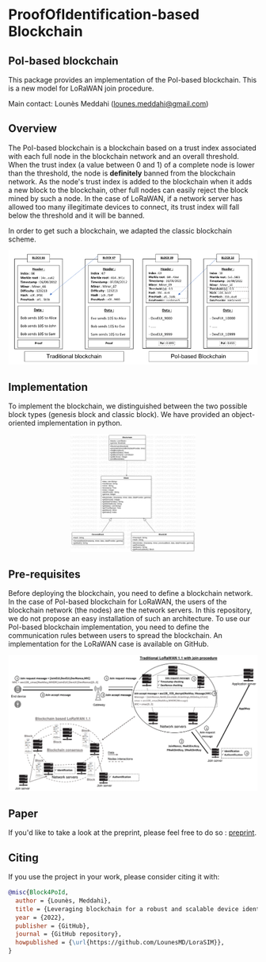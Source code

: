# ProofOfIdentification-based Blockchain
## PoI-based blockchain
This package provides an implementation of the PoI-based blockchain. This is a new model for LoRaWAN join procedure.

Main contact: Lounès Meddahi (lounes.meddahi@gmail.com)
## Overview
The PoI-based blockchain is a blockchain based on a trust index associated with each full node in the blockchain network and an overall threshold. When the trust index (a value between 0 and 1) of a complete node is lower than the threshold, the node is **definitely** banned from the blockchain network. As the node's trust index is added to the blockchain when it adds a new block to the blockchain, other full nodes can easily reject the block mined by such a node.
In the case of LoRaWAN, if a network server has allowed too many illegitimate devices to connect, its trust index will fall below the threshold and it will be banned.

In order to get such a blockchain, we adapted the classic blockchain scheme.
<p align="center">
  <img src="./Images/PoIScheme.png" />
</p>


## Implementation
To implement the blockchain, we distinguished between the two possible block types (genesis block and classic block). We have provided an object-oriented implementation in python. 

<p align="center">
  <img src="./Images/BlockchainUML.svg" width="50%"/>
</p>

## Pre-requisites
Before deploying the blockchain, you need to define a blockchain network. In the case of PoI-based blockchain for LoRaWAN, the users of the blockchain network (the nodes) are the network servers. In this repository, we do not propose an easy installation of such an architecture.
To use our PoI-based blockchain implementation, you need to define the communication rules between users to spread the blockchain. An implementation for the LoRaWAN case is available on GitHub.
<p align="center">
  <img src="./Images/ArchitectureLoRaWANWithWithoutBlockchain.png" />
</p>

## Paper 
If you'd like to take a look at the preprint, please feel free to do so : [preprint](https://github.com/LounesMD/Block4PoId/blob/main/BlockChainForIOT.pdf).

## Citing 
If you use the project in your work, please consider citing it with:

```bibtex
@misc{Block4PoId,
  author = {Lounès, Meddahi},
  title = {Leveraging blockchain for a robust and scalable device identification in LoRaWAN},
  year = {2022},
  publisher = {GitHub},
  journal = {GitHub repository},
  howpublished = {\url{https://github.com/LounesMD/LoraSIM}},
}
```
